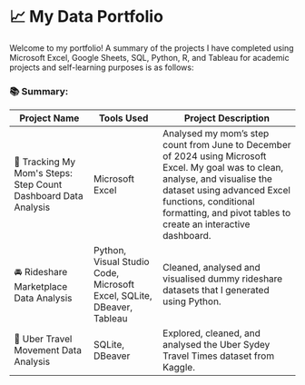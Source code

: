 # 📈 My Data Portfolio
Welcome to my portfolio! A summary of the projects I have completed using Microsoft Excel, Google Sheets, SQL, Python, R, and Tableau for academic projects and self-learning purposes is as follows:

### 📚  Summary:  
| Project Name | Tools Used | Project Description |
|----------|----------|----------|
| 👞 Tracking My Mom's Steps: Step Count Dashboard Data Analysis  | Microsoft Excel  | Analysed my mom’s step count from June to December of 2024 using Microsoft Excel. My goal was to clean, analyse, and visualise the dataset using advanced Excel functions, conditional formatting, and pivot tables to create an interactive dashboard. |
| 🚘 Rideshare Marketplace Data Analysis  | Python, Visual Studio Code, Microsoft Excel, SQLite, DBeaver, Tableau  | Cleaned, analysed and visualised dummy rideshare datasets that I generated using Python.  |
| 🚕 Uber Travel Movement Data Analysis  | SQLite, DBeaver |  Explored, cleaned, and analysed the Uber Sydey Travel Times dataset from Kaggle. |
